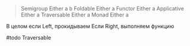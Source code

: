 > Semigroup Either a b
Foldable Either a
Functor Either a
Applicative Either a
Traversable Either a
Monad Either a

В целом если Left, прокидываем
Если Right, выполняем функцию

#todo Traversable

